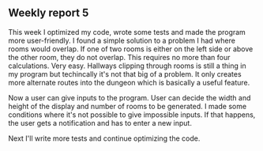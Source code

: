 ## Weekly report 5

This week I optimized my code, wrote some tests and made the program more user-friendly. I found a simple solution to a problem I had where rooms
would overlap. If one of two rooms is either on the left side or above the other room, they do not overlap. This requires no more than four calculations.
Very easy. Hallways clipping through rooms is still a thing in my program but techincally it's not that big of a problem. It only creates more alternate 
routes into the dungeon which is basically a useful feature.

Now a user can give inputs to the program. User can decide the width and height of the display and number of rooms to be generated. I made some
conditions where it's not possible to give impossible inputs. If that happens, the user gets a notification and has to enter a new input.

Next I'll write more tests and continue optimizing the code.
